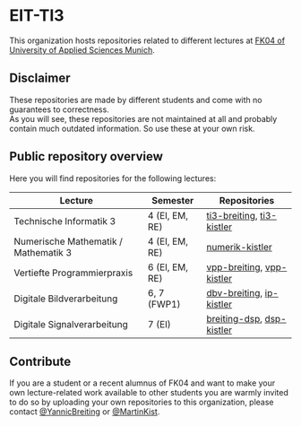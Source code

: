 # EIT-TI3
This organization hosts repositories related to different lectures at [FK04 of University of Applied Sciences Munich](https://ee.hm.edu).  

## Disclaimer
These repositories are made by different students and come with no guarantees to correctness.  
As you will see, these repositories are not maintained at all and probably contain much outdated information.
So use these at your own risk.

## Public repository overview
Here you will find repositories for the following lectures:  

| Lecture | Semester | Repositories |
| ------- | -------- | ------------ |
| Technische Informatik 3 | 4 (EI, EM, RE) | [ti3-breiting](https://github.com/EIT-TI3/ti3-breiting), [ti3-kistler](https://github.com/EIT-TI3/ti3-kistler) |
| Numerische Mathematik / Mathematik 3 | 4 (EI, EM, RE) | [numerik-kistler](https://github.com/EIT-TI3/numerik-kistler) |
| Vertiefte Programmierpraxis | 6 (EI, EM, RE) | [vpp-breiting](https://github.com/EIT-TI3/vpp-breiting), [vpp-kistler](https://github.com/EIT-TI3/vpp-kistler) |
| Digitale Bildverarbeitung | 6, 7 (FWP1) | [dbv-breiting](https://github.com/EIT-TI3/dbv-breiting), [ip-kistler](https://github.com/EIT-TI3/ip-kistler) |
| Digitale Signalverarbeitung | 7 (EI) | [breiting-dsp](https://github.com/EIT-TI3/breiting-dsp), [dsp-kistler](https://github.com/EIT-TI3/dsp-kistler) |

## Contribute
If you are a student or a recent alumnus of FK04 and want to make your own lecture-related work available to other students you are warmly invited to do so by uploading your own repositories to this organization,
please contact [@YannicBreiting](https://github.com/YannicBreiting) or [@MartinKist](https://github.com/MartinKist).
